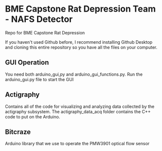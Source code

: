 # BME Capstone Rat Depression Team - NAFS Detector
Repo for BME Capstone Rat Depression 

If you haven't used Github before, I recommend installing Github Desktop and cloning this entire repository so you have all the files on your computer.

## GUI Operation
You need both arduino_gui,py and arduino_gui_functions.py. Run the arduino_gui.py file to start the GUI

## Actigraphy
Contains all of the code for visualizing and analyzing data collected by the actigraphy subsystem. The actigraphy_data_acq folder contains the C++ code to put on the Arduino.

## Bitcraze
Arduino library that we use to operate the PMW3901 optical flow sensor
